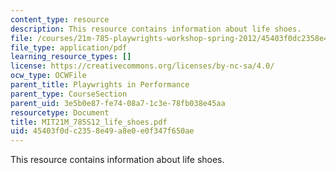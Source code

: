 ```yaml
---
content_type: resource
description: This resource contains information about life shoes.
file: /courses/21m-785-playwrights-workshop-spring-2012/45403f0dc2358e49a8e0e0f347f650ae_MIT21M_785S12_life_shoes.pdf
file_type: application/pdf
learning_resource_types: []
license: https://creativecommons.org/licenses/by-nc-sa/4.0/
ocw_type: OCWFile
parent_title: Playwrights in Performance
parent_type: CourseSection
parent_uid: 3e5b0e87-fe74-08a7-1c3e-78fb038e45aa
resourcetype: Document
title: MIT21M_785S12_life_shoes.pdf
uid: 45403f0d-c235-8e49-a8e0-e0f347f650ae
---
```

This resource contains information about life shoes.